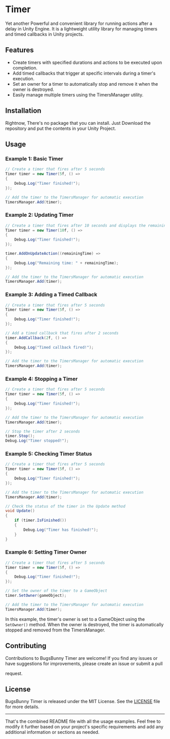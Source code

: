 # Timer
Yet another Powerful and convenient library for running actions after a delay in Unity Engine.
It is a lightweight utility library for managing timers and timed callbacks in Unity projects.

## Features

- Create timers with specified durations and actions to be executed upon completion.
- Add timed callbacks that trigger at specific intervals during a timer's execution.
- Set an owner for a timer to automatically stop and remove it when the owner is destroyed.
- Easily manage multiple timers using the TimersManager utility.

## Installation

Rightnow, There's no package that you can install. Just Download the repository and put the contents in your Unity Project.

## Usage

### Example 1: Basic Timer

```csharp
// Create a timer that fires after 5 seconds
Timer timer = new Timer(5f, () =>
{
    Debug.Log("Timer finished!");
});

// Add the timer to the TimersManager for automatic execution
TimersManager.Add(timer);
```

### Example 2: Updating Timer

```csharp
// Create a timer that fires after 10 seconds and displays the remaining time in each update
Timer timer = new Timer(10f, () =>
{
    Debug.Log("Timer finished!");
});

timer.AddOnUpdateAction((remainingTime) =>
{
    Debug.Log("Remaining time: " + remainingTime);
});

// Add the timer to the TimersManager for automatic execution
TimersManager.Add(timer);
```

### Example 3: Adding a Timed Callback

```csharp
// Create a timer that fires after 5 seconds
Timer timer = new Timer(5f, () =>
{
    Debug.Log("Timer finished!");
});

// Add a timed callback that fires after 2 seconds
timer.AddCallback(2f, () =>
{
    Debug.Log("Timed callback fired!");
});

// Add the timer to the TimersManager for automatic execution
TimersManager.Add(timer);
```

### Example 4: Stopping a Timer

```csharp
// Create a timer that fires after 5 seconds
Timer timer = new Timer(5f, () =>
{
    Debug.Log("Timer finished!");
});

// Add the timer to the TimersManager for automatic execution
TimersManager.Add(timer);

// Stop the timer after 2 seconds
timer.Stop();
Debug.Log("Timer stopped!");
```

### Example 5: Checking Timer Status

```csharp
// Create a timer that fires after 5 seconds
Timer timer = new Timer(5f, () =>
{
    Debug.Log("Timer finished!");
});

// Add the timer to the TimersManager for automatic execution
TimersManager.Add(timer);

// Check the status of the timer in the Update method
void Update()
{
    if (timer.IsFinished())
    {
        Debug.Log("Timer has finished!");
    }
}
```

### Example 6: Setting Timer Owner

```csharp
// Create a timer that fires after 5 seconds
Timer timer = new Timer(5f, () =>
{
    Debug.Log("Timer finished!");
});

// Set the owner of the timer to a GameObject
timer.SetOwner(gameObject);

// Add the timer to the TimersManager for automatic execution
TimersManager.Add(timer);
```

In this example, the timer's owner is set to a GameObject using the `SetOwner()` method. When the owner is destroyed, the timer is automatically stopped and removed from the TimersManager.

## Contributing

Contributions to BugsBunny Timer are welcome! If you find any issues or have suggestions for improvements, please create an issue or submit a pull

 request.

## License

BugsBunny Timer is released under the MIT License. See the [LICENSE](https://github.com/BugsBunny421/Timer/blob/main/LICENSE) file for more details.

---

That's the combined README file with all the usage examples. Feel free to modify it further based on your project's specific requirements and add any additional information or sections as needed.

